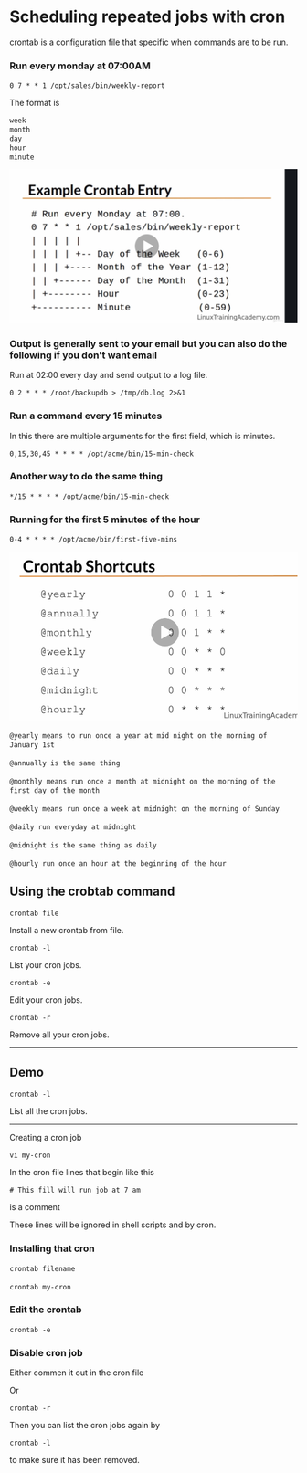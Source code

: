 # Scheduling repeated jobs with cron

crontab is a configuration file that specific when commands are to be run.

### Run every monday at 07:00AM

	0 7 * * 1 /opt/sales/bin/weekly-report

The format is

	week
	month
	day
	hour
	minute

![crontab](pictures/crontab.png)

### Output is generally sent to your email but you can also do the following if you don't want email

Run at 02:00 every day and send output to a log file.

	0 2 * * * /root/backupdb > /tmp/db.log 2>&1

### Run a command every 15 minutes

In this there are multiple arguments for the first field, which is minutes.

	0,15,30,45 * * * * /opt/acme/bin/15-min-check

### Another way to do the same thing

	*/15 * * * * /opt/acme/bin/15-min-check

### Running for the first 5 minutes of the hour

	0-4 * * * * /opt/acme/bin/first-five-mins


![crontab](pictures/crontab_shortcuts.png)


	@yearly means to run once a year at mid night on the morning of January 1st

	@annually is the same thing

	@monthly means run once a month at midnight on the morning of the first day of the month

	@weekly means run once a week at midnight on the morning of Sunday

	@daily run everyday at midnight

	@midnight is the same thing as daily

	@hourly run once an hour at the beginning of the hour

## Using the crobtab command

	crontab file

Install a new crontab from file.

	crontab -l

List your cron jobs.

	crontab -e

Edit your cron jobs.

	crontab -r

Remove all your cron jobs.

---

## Demo

	crontab -l

List all the cron jobs.

---

Creating a cron job

	vi my-cron

In the cron file lines that begin like this

	# This fill will run job at 7 am

is a comment

These lines will be ignored in shell scripts and by cron.


### Installing that cron

	crontab filename

	crontab my-cron

### Edit the crontab

	crontab -e 

### Disable cron job

Either commen it out in the cron file

Or

	crontab -r

Then you can list the cron jobs again by

	crontab -l

to make sure it has been removed.
